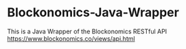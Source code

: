 # Blockonomics-Java-Wrapper
This is a Java Wrapper of the Blockonomics RESTful API https://www.blockonomics.co/views/api.html
